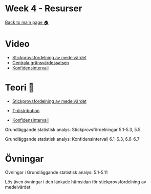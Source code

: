 # Week 4 - Resurser

[Back to main page :house:](https://github.com/aleylani/statistical-methods)

# Video

- [Stickprovsfördelning av medelvärdet](https://www.youtube.com/watch?v=q50GpTdFYyI)
- [Centrala gränsvärdessatsen](https://www.youtube.com/watch?v=YAlJCEDH2uY)
- [Konfidensintervall](https://www.youtube.com/watch?v=ENnlSlvQHO0)

# Teori :book:

 - [Stickprovsfördelning av medelvärdet](https://stats.libretexts.org/Bookshelves/Introductory_Statistics/Introductory_Statistics_(Shafer_and_Zhang)/06%3A_Sampling_Distributions/6.02%3A_The_Sampling_Distribution_of_the_Sample_Mean)

 - [T-distribution](https://www.jmp.com/en_no/statistics-knowledge-portal/t-test/t-distribution.html)

 - [Konfidensintervall](https://www.scribbr.com/statistics/confidence-interval/)
 
Grundläggande statistisk analys: Stickprovsfördelningar 5.1-5.3, 5.5

Grundläggande statistisk analys: Konfidensintervall 6.1-6.3, 6.6-6.7

# Övningar

Övningar i Grundläggande statistisk analys: 5.1-5.11

Lös även övningar i den länkade hämsidan för stickprovsfördelning av medelvärdet